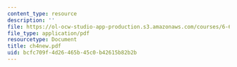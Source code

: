```yaml
---
content_type: resource
description: ''
file: https://ol-ocw-studio-app-production.s3.amazonaws.com/courses/6-661-receivers-antennas-and-signals-spring-2003/bcfc709f4d26465b45c0b42615b82b2b_ch4new.pdf
file_type: application/pdf
resourcetype: Document
title: ch4new.pdf
uid: bcfc709f-4d26-465b-45c0-b42615b82b2b
---
```

